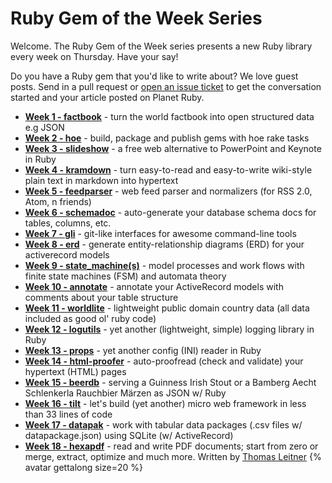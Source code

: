 # Ruby Gem of the Week Series

Welcome. The Ruby Gem of the Week series
presents a new Ruby library every week on Thursday.
Have your say!

Do you have a Ruby gem that you'd like to write about?
We love guest posts. Send in a pull request or
[open an issue ticket](https://github.com/planetruby/gems/issues)
to get the conversation started and your article posted on Planet Ruby.


- [**Week 1 - factbook**](01-factbook.md) - turn the world factbook into open structured data e.g JSON
- [**Week 2 - hoe**](02-hoe.md) - build, package and publish gems with hoe rake tasks
- [**Week 3 - slideshow**](03-slideshow.md) - a free web alternative to PowerPoint and Keynote in Ruby
- [**Week 4 - kramdown**](04-kramdown.md) - turn easy-to-read and easy-to-write wiki-style plain text in markdown into hypertext
- [**Week 5 - feedparser**](05-feedparser.md) - web feed parser and normalizers (for RSS 2.0, Atom, n friends)
- [**Week 6 - schemadoc**](06-schemadoc.md) - auto-generate your database schema docs for tables, columns, etc.
- [**Week 7 - gli**](07-gli.md) - git-like interfaces for awesome command-line tools
- [**Week 8 - erd**](08-erd.md) - generate entity-relationship diagrams (ERD) for your activerecord models
- [**Week 9 - state_machine(s)**](09-state-machine.md) - model processes and work flows with finite state machines (FSM) and automata theory
- [**Week 10 - annotate**](10-annotate.md) - annotate your ActiveRecord models with comments about your table structure
- [**Week 11 - worldlite**](11-worldlite.md) - lightweight public domain country data (all data included as good ol' ruby code)
- [**Week 12 - logutils**](12-logutils.md) - yet another (lightweight, simple) logging library in Ruby
- [**Week 13 - props**](13-props.md) - yet another config (INI) reader in Ruby
- [**Week 14 - html-proofer**](14-html-proofer.md) - auto-proofread (check and validate) your hypertext (HTML) pages
- [**Week 15 - beerdb**](15-beerdb.md)  - serving a Guinness Irish Stout or a Bamberg Aecht Schlenkerla Rauchbier Märzen as JSON w/ Ruby
- [**Week 16 - tilt**](16-tild.md) - let's build (yet another) micro web framework in less than 33 lines of code
- [**Week 17 - datapak**](17-datapak.md) - work with tabular data packages (.csv files w/ datapackage.json) using SQLite (w/ ActiveRecord)
- [**Week 18 - hexapdf**](18-hexapdf.md) - read and write PDF documents; start from zero or merge, extract, optimize and much more. Written by [Thomas Leitner](https://rubygems.org/profiles/gettalong)  {% avatar gettalong size=20 %}  


